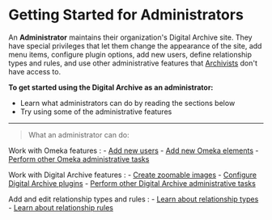 # Getting Started for Administrators

An **Administrator** maintains their organization's Digital Archive site.
They have special privileges that let them change the appearance of the site,
add menu items, configure plugin options, add new users, define relationship
types and rules, and use other administrative features that
[Archivists](/archivist/getting-started-archivist/) don't have access to.

**To get started using the Digital Archive as an administrator:**

-   Learn what administrators can do by reading the sections below
-   Try using some of the administrative features

---

> What an administrator can do:

Work with Omeka features
:   -   [Add new users](/administrator/add-new-user/)
    -   [Add new Omeka elements](/administrator/omeka-elements/)
    -   [Perform other Omeka administrative tasks](/administrator/omeka-administration/)

Work with Digital Archive features
:   -   [Create zoomable images](/administrator/zoomable-images/)
    -   [Configure Digital Archive plugins](/administrator/digital-archive-administration/#configure-digital-archive-plugins)
    -   [Perform other Digital Archive administrative tasks](/administrator/digital-archive-administration/)

Add and edit relationship types and rules
:   -   [Learn about relationship types](/relationships/relationship-types)
    -   [Learn about relationship rules](/relationships/relationship-rules)

 